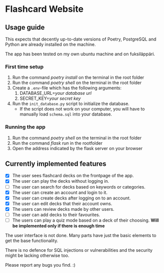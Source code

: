 
# Flashcard Website

## Usage guide

This expects that decently up-to-date versions of Poetry, PostgreSQL and Python are already installed on the machine.

The app has been tested on my own ubuntu machine and on fuksiläppäri.

### First time setup
1. Run the command *poetry install* on the terminal in the root folder
2. Run the command *poetry shell* on the terminal in the root folder
3. Create a `.env`-file which has the following arguments:
    1. DATABASE_URL=*your database url*
    2. SECRET_KEY=*your secret key*
4. Run the `init_database.py` script to initialize the database.
    - If the script does not work on your computer, you will have to manually load `schema.sql` into your database.

### Running the app

1. Run the command *poetry shell* on the terminal in the root folder
2. Run the command *flask run* in the rootfolder
3. Open the address indicated by the flask server on your browser

## Currently implemented features

- [X] The user sees flashcard decks on the frontpage of the app.
- [X] The user can play the decks without logging in.
- [ ] The user can search for decks based on keywords or categories.
- [X] The user can create an account and login to it.
- [X] The user can create decks after logging on to an account.
- [X] The user can edit decks that their account owns.
- [X] The users can review decks made by other users.
- [ ] The user can add decks to their favourites.
- [ ] The users can play a quiz mode based on a deck of their choosing. **Will be implemented only if there is enough time**

The user interface is not done. Many parts have just the basic elements to get the base functionality.

There is no defence for SQL injections or vulnerabilities and the security might be lacking otherwise too.

Please report any bugs you find. :)
